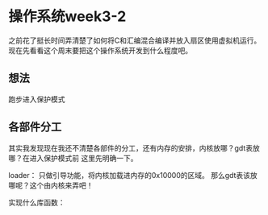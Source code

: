 # 操作系统week3-2

之前花了挺长时间弄清楚了如何将C和汇编混合编译并放入扇区使用虚拟机运行。
现在先看看这个周末要把这个操作系统开发到什么程度吧。

## 想法

跑步进入保护模式

## 各部件分工

其实我发现现在我还不清楚各部件的分工，还有内存的安排，内核放哪？gdt表放哪？在进入保护模式前
这里先明确一下。

loader：
    只做引导功能，将内核加载进内存的0x10000的区域。
    那么gdt表该放哪呢？这个由内核来弄吧！

实现什么库函数：
    